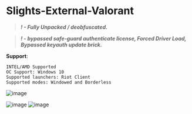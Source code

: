 # Slights-External-Valorant
> ***! - Fully Unpacked / deobfuscated.***

> ***! - bypassed safe-guard authenticate license, Forced Driver Load, Bypassed keyauth update brick.***

**Support**:
```
INTEL/AMD Supported
ОС Support: Windows 10
Supported launchers: Riot Client
Supported modes: Windowed and Borderless
```
![image](https://github.com/od8m/Falcon-VIP/assets/99853953/9936e321-1051-43fb-a314-870b85b406c5)

![image](https://github.com/od8m/Slights-External-Valorant/assets/99853953/393de29f-c0c0-4c37-afc8-e7890d425567)
![image](https://github.com/od8m/Slights-External-Valorant/assets/99853953/77f78e5b-301a-4462-ad49-af725ca91cc4)
